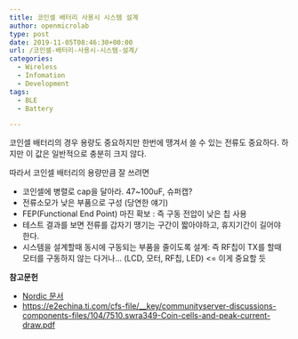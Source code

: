 ```yaml
---
title: 코인셀 배터리 사용시 시스템 설계
author: openmicrolab
type: post
date: 2019-11-05T08:46:30+00:00
url: /코인셀-배터리-사용시-시스템-설계/
categories:
  - Wireless
  - Infomation
  - Development
tags:
  - BLE
  - Battery

---
```

코인셀 배터리의 경우 용량도 중요하지만 한번에 땡겨서 쓸 수 있는 전류도 중요하다. 하지만 이 값은 일반적으로 충분히 크지 않다.

따라서 코인셀 배터리의 용량만큼 잘 쓰려면

  * 코인셀에 병렬로 cap을 달아라. 47~100uF, 슈퍼캡?
  * 전류소모가 낮은 부품으로 구성 (당연한 얘기)
  * FEP(Functional End Point) 마진 확보 : 즉 구동 전압이 낮은 칩 사용
  * 테스트 결과를 보면 전류를 갑자기 땡기는 구간이 짧아야하고, 휴지기간이 길어야 한다.
  * 시스템을 설계할때 동시에 구동되는 부품을 줄이도록 설계: 즉 RF칩이 TX를 할때 모터를 구동하지 않는 다거나&#8230; (LCD, 모터, RF칩, LED) <= 이게 중요할 듯

**참고문헌**

  * <a href="https://www.dmcinfo.com/Portals/0/Blog%20Files/High%20pulse%20drain%20impact%20on%20CR2032%20coin%20cell%20battery%20capacity.pdf" target="_blank" rel="noopener">Nordic 문서</a>
  * <a href="https://e2echina.ti.com/cfs-file/__key/communityserver-discussions-components-files/104/7510.swra349-Coin-cells-and-peak-current-draw.pdf" target="_blank" rel="noopener">https://e2echina.ti.com/cfs-file/__key/communityserver-discussions-components-files/104/7510.swra349-Coin-cells-and-peak-current-draw.pdf</a>
